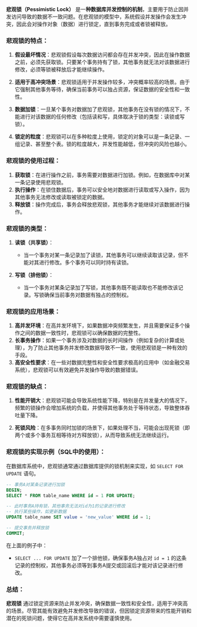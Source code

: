 **悲观锁（Pessimistic Lock）** 是一**种数据库并发控制的机制**，主要用于防止因并发访问导致的数据不一致问题。在悲观锁的模型中，系统假设并发操作会发生冲突，因此会对操作对象（数据）进行锁定，直到事务完成或者锁被释放。

### 悲观锁的特点：

1. **假设最坏情况**：悲观锁假设每次数据访问都会存在并发冲突，因此在操作数据之前，必须先获取锁。只要某个事务持有了锁，其他事务就无法对该数据进行修改，必须等锁被释放后才能继续操作。

2. **适用于高冲突场景**：悲观锁适用于并发操作较多，冲突概率较高的场景。由于它强制其他事务等待，确保当前事务可以独占资源，保证数据的安全性和一致性。

3. **数据加锁**：一旦某个事务对数据加了悲观锁，其他事务在没有锁的情况下，不能进行对该数据的任何修改（包括读和写，具体取决于锁的类型：读锁或写锁）。

4. **锁定的粒度**：悲观锁可以在多种粒度上使用，锁定的对象可以是一条记录、一组记录、甚至整个表。锁的粒度越大，并发性能越低，但冲突的风险也越小。

### 悲观锁的使用过程：

1. **获取锁**：在进行操作之前，事务需要对数据进行加锁。例如，在数据库中对某一条记录使用悲观锁。
2. **执行操作**：在锁住数据后，事务可以安全地对数据进行读取或写入操作，因为其他事务无法修改或读取被锁定的数据。
3. **释放锁**：操作完成后，事务会释放悲观锁，其他事务才能继续对该数据进行操作。

### 悲观锁的类型：

1. **读锁（共享锁）**：
   - 当一个事务对某一条记录加了读锁，其他事务可以继续读取该记录，但不能对其进行修改。多个事务可以同时持有读锁。
   
2. **写锁（排他锁）**：
   - 当一个事务对某条记录加了写锁，其他事务既不能读取也不能修改该记录。写锁确保当前事务对数据有独占的控制权。

### 悲观锁的应用场景：

1. **高并发环境**：在高并发环境下，如果数据冲突频繁发生，并且需要保证多个操作之间的数据一致性时，悲观锁可以确保数据的完整性。
2. **长事务操作**：如果一个事务涉及对数据的长时间操作（例如复杂的计算或处理），为了防止其他事务并发修改数据导致不一致，使用悲观锁是一种有效的手段。
3. **高安全性要求**：在一些对数据完整性和安全性要求极高的应用中（如金融交易系统），悲观锁可以有效避免并发操作导致的数据错误。

### 悲观锁的缺点：

1. **性能开销大**：悲观锁可能会导致系统性能下降，特别是在并发量大的情况下，频繁的锁操作会增加系统的负载，并使得其他事务处于等待状态，导致整体吞吐量下降。
   
2. **死锁风险**：在多事务同时加锁的场景下，如果处理不当，可能会出现死锁（即两个或多个事务互相等待对方释放锁），从而导致系统无法继续运行。

### 悲观锁的实现示例（SQL中的使用）：

在数据库系统中，悲观锁通常通过数据库提供的锁机制来实现，如 `SELECT FOR UPDATE` 语句。

```sql
-- 事务A对某条记录进行加锁
BEGIN;
SELECT * FROM table_name WHERE id = 1 FOR UPDATE;

-- 此时事务A持有锁，其他事务无法对id为1的记录进行修改
-- 执行某些操作，如更新数据
UPDATE table_name SET value = 'new_value' WHERE id = 1;

-- 提交事务并释放锁
COMMIT;
```

在上面的例子中：
- `SELECT ... FOR UPDATE` 加了一个排他锁，确保事务A独占对 `id = 1` 的这条记录的控制权，其他事务必须等到事务A提交或回滚后才能对该记录进行修改。

### 总结：
**悲观锁** 通过锁定资源来防止并发冲突，确保数据一致性和安全性，适用于冲突高的场景。尽管其能有效避免并发修改导致的错误，但因锁定资源带来的性能开销和潜在的死锁问题，使得它在高并发系统中需要谨慎使用。